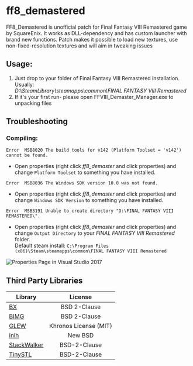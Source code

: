 # ff8_demastered
FF8_Demastered is unofficial patch for Final Fantasy VIII Remastered game by SquareEnix. It works as DLL-dependency and has custom launcher with brand new functions. Patch makes it possible to load new textures, use non-fixed-resolution textures and will aim in tweaking issues

## Usage:
1. Just drop to your folder of Final Fantasy VIII Remastered installation.
Usually:<br/>
_D:\SteamLibrary\steamapps\common\FINAL FANTASY VIII Remastered_<br/>
2. If it's your first run- please open FFVIII_Demaster_Manager.exe to unpacking files

## Troubleshooting
### Compiling:
`Error	MSB8020	The build tools for v142 (Platform Toolset = 'v142') cannot be found.`<br/>
  - Open properties (right click _ff8_demaster_ and click properties) and change `Platform Toolset` to something you have installed.

`Error	MSB8036	The Windows SDK version 10.0 was not found.`<br/>
  - Open properties (right click _ff8_demaster_ and click properties) and change `Windows SDK Version` to something you have installed.

`Error	MSB3191	Unable to create directory "D:\FINAL FANTASY VIII REMASTERED\".`<br/>
  - Open properties (right click _ff8_demaster_ and click properties) and change `Output Directory` to your _FINAL FANTASY VIII Remastered_ folder.<br/>
Default steam install: `C:\Program Files (x86)\Steam\steamapps\common\FINAL FANTASY VIII Remastered`


![Properties Page in Visual Studio 2017](https://cdn.discordapp.com/attachments/622172784667394052/628892957327753216/unknown.png)

## Third Party Libraries

| Library                                                      | License               |
| ------------------------------------------------------------ |:---------------------:|
| [BX](https://github.com/bkaradzic/bx)                        | BSD 2-Clause          |
| [BIMG](https://github.com/bkaradzic/bimg)                    | BSD 2-Clause          |
| [GLEW](https://github.com/nigels-com/glew)                   | Khronos License (MIT) |
| [inih](https://github.com/jtilly/inih)                       | New BSD               |
| [StackWalker](https://github.com/JochenKalmbach/StackWalker) | BSD-2-Clause          |
| [TinySTL](https://github.com/mendsley/tinystl)               | BSD-2-Clause          |<!-- no longer used?-->
